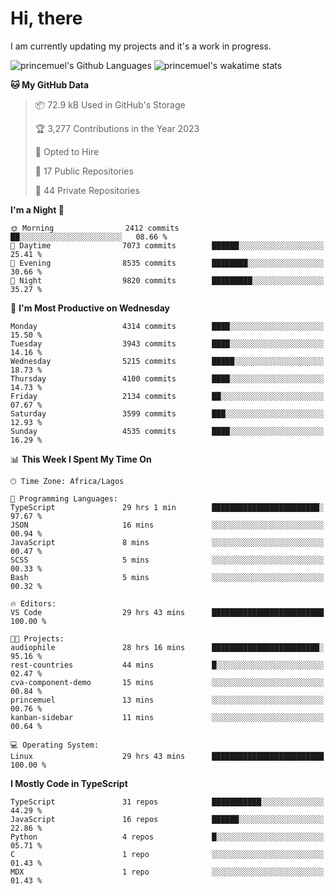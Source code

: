 # Hi, there

<!--
**princemuel/princemuel** is a ✨ _special_ ✨ repository because its `README.md` (this file) appears on your GitHub profile.

Here are some ideas to get you started:

- 🔭 I’m currently working on ...
- 🌱 I’m currently learning ...
- 👯 I’m looking to collaborate on ...
- 🤔 I’m looking for help with ...
- 💬 Ask me about ...
- 📫 How to reach me: ...
- 😄 Pronouns: ...
- ⚡ Fun fact: ...
-->

I am currently updating my projects and it's a work in progress.

![princemuel's Github Languages](https://github-readme-stats.vercel.app/api/top-langs/?username=princemuel&text_color=586069&layout=compact&hide_border=true&title_color=0366d6&count_private=true&include_all_commits=true&theme=tokyonight&show_icons=true)
![princemuel's wakatime stats](https://github-readme-stats.vercel.app/api/wakatime?username=princemuel&text_color=586069&layout=compact&hide_border=true&title_color=0366d6&count_private=true&include_all_commits=true&theme=tokyonight&show_icons=true)

<!--START_SECTION:waka-->
**🐱 My GitHub Data** 

> 📦 72.9 kB Used in GitHub's Storage 
 > 
> 🏆 3,277 Contributions in the Year 2023
 > 
> 💼 Opted to Hire
 > 
> 📜 17 Public Repositories 
 > 
> 🔑 44 Private Repositories 
 > 
**I'm a Night 🦉** 

```text
🌞 Morning                2412 commits        ██░░░░░░░░░░░░░░░░░░░░░░░   08.66 % 
🌆 Daytime                7073 commits        ██████░░░░░░░░░░░░░░░░░░░   25.41 % 
🌃 Evening                8535 commits        ████████░░░░░░░░░░░░░░░░░   30.66 % 
🌙 Night                  9820 commits        █████████░░░░░░░░░░░░░░░░   35.27 % 
```
📅 **I'm Most Productive on Wednesday** 

```text
Monday                   4314 commits        ████░░░░░░░░░░░░░░░░░░░░░   15.50 % 
Tuesday                  3943 commits        ████░░░░░░░░░░░░░░░░░░░░░   14.16 % 
Wednesday                5215 commits        █████░░░░░░░░░░░░░░░░░░░░   18.73 % 
Thursday                 4100 commits        ████░░░░░░░░░░░░░░░░░░░░░   14.73 % 
Friday                   2134 commits        ██░░░░░░░░░░░░░░░░░░░░░░░   07.67 % 
Saturday                 3599 commits        ███░░░░░░░░░░░░░░░░░░░░░░   12.93 % 
Sunday                   4535 commits        ████░░░░░░░░░░░░░░░░░░░░░   16.29 % 
```


📊 **This Week I Spent My Time On** 

```text
🕑︎ Time Zone: Africa/Lagos

💬 Programming Languages: 
TypeScript               29 hrs 1 min        ████████████████████████░   97.67 % 
JSON                     16 mins             ░░░░░░░░░░░░░░░░░░░░░░░░░   00.94 % 
JavaScript               8 mins              ░░░░░░░░░░░░░░░░░░░░░░░░░   00.47 % 
SCSS                     5 mins              ░░░░░░░░░░░░░░░░░░░░░░░░░   00.33 % 
Bash                     5 mins              ░░░░░░░░░░░░░░░░░░░░░░░░░   00.32 % 

🔥 Editors: 
VS Code                  29 hrs 43 mins      █████████████████████████   100.00 % 

🐱‍💻 Projects: 
audiophile               28 hrs 16 mins      ████████████████████████░   95.16 % 
rest-countries           44 mins             █░░░░░░░░░░░░░░░░░░░░░░░░   02.47 % 
cva-component-demo       15 mins             ░░░░░░░░░░░░░░░░░░░░░░░░░   00.84 % 
princemuel               13 mins             ░░░░░░░░░░░░░░░░░░░░░░░░░   00.76 % 
kanban-sidebar           11 mins             ░░░░░░░░░░░░░░░░░░░░░░░░░   00.64 % 

💻 Operating System: 
Linux                    29 hrs 43 mins      █████████████████████████   100.00 % 
```

**I Mostly Code in TypeScript** 

```text
TypeScript               31 repos            ███████████░░░░░░░░░░░░░░   44.29 % 
JavaScript               16 repos            ██████░░░░░░░░░░░░░░░░░░░   22.86 % 
Python                   4 repos             █░░░░░░░░░░░░░░░░░░░░░░░░   05.71 % 
C                        1 repo              ░░░░░░░░░░░░░░░░░░░░░░░░░   01.43 % 
MDX                      1 repo              ░░░░░░░░░░░░░░░░░░░░░░░░░   01.43 % 
```




<!--END_SECTION:waka-->
